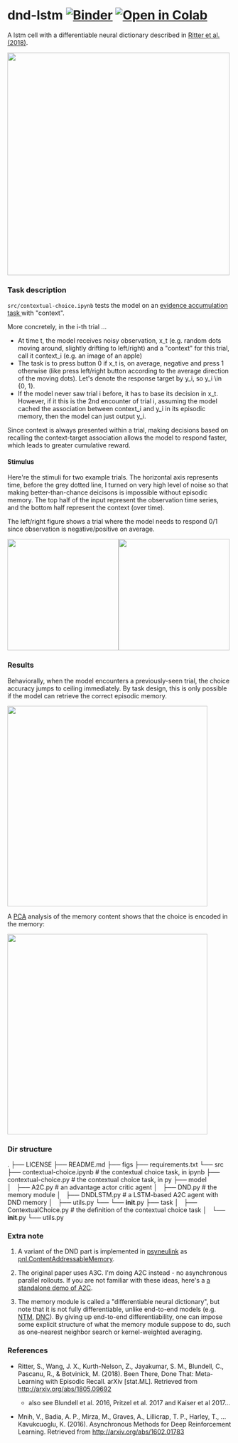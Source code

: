 # dnd-lstm [![Binder](https://mybinder.org/badge_logo.svg)](https://mybinder.org/v2/gh/qihongl/dnd-lstm/master) <a href="https://colab.research.google.com/github/qihongl/dnd-lstm/blob/master/src/contextual-choice.ipynb"><img src="https://colab.research.google.com/assets/colab-badge.svg" alt="Open in Colab" title="Open and Execute in Google Colaboratory"></a>


A lstm cell with a differentiable neural dictionary described in <a href="https://arxiv.org/abs/1805.09692">Ritter et al. (2018)</a>. 

<img src="https://github.com/qihongl/dnd-lstm/blob/master/figs/dnd-lstm-cell.png" width=500>


### Task description 

`src/contextual-choice.ipynb` tests the model on an 
<a href="https://en.wikipedia.org/wiki/Two-alternative_forced_choice#Behavioural_experiments">evidence accumulation task </a>
with "context". 

More concretely, in the i-th trial ... 

- At time t, the model receives noisy observation, x_t (e.g. random dots moving around, slightly drifting to left/right)
and a "context" for this trial, call it context_i (e.g. an image of an apple)
- The task is to press button 0 if x_t is, on average, negative and press 1 otherwise (like press left/right button according to the average direction of the moving dots). Let's denote the response target by y_i, so y_i \in {0, 1}.  
- If the model never saw trial i before, it has to base its decision in x_t. However, if it this is the 2nd encounter of trial i, assuming the model cached the association between context_i and y_i in its episodic memory, then the model can just output y_i. 


Since context is always presented within a trial, making decisions based on recalling the context-target association allows the model to respond faster, which leads to greater cumulative reward. 

#### Stimulus

Here're the stimuli for two example trials. The horizontal axis represents time, before the grey dotted line, I turned on very high level of noise so that making better-than-chance deicisons is impossible without episodic memory. The top half of the input represent the observation time series, and the bottom half represent the context (over time). 

The left/right figure shows a trial where the model needs to respond 0/1 since observation is negative/positive on average. 

<img src="https://github.com/qihongl/dnd-lstm/blob/master/figs/eg-0.png" width=250><img src="https://github.com/qihongl/dnd-lstm/blob/master/figs/eg-1.png" width=250>

### Results

Behaviorally, when the model encounters a previously-seen trial, the choice accuracy jumps to ceiling immediately. By task design, this is only possible if the model can retrieve the correct episodic memory. 

<img src="https://github.com/qihongl/dnd-lstm/blob/master/figs/correct-rate.png" width=450>

A 
<a href="https://en.wikipedia.org/wiki/Principal_component_analysis">PCA</a>
analysis of the memory content shows that the choice is encoded in the memory: 

<img src="https://github.com/qihongl/dnd-lstm/blob/master/figs/pc-v.png" width=450>


### Dir structure 
.
├── LICENSE
├── README.md
├── figs
├── requirements.txt
└── src
    ├── contextual-choice.ipynb         # the contextual choice task, in ipynb
    ├── contextual-choice.py            # the contextual choice task, in py
    ├── model   
    │   ├── A2C.py                      # an advantage actor critic agent
    │   ├── DND.py                      # the memory module 
    │   ├── DNDLSTM.py                  # a LSTM-based A2C agent with DND memory 
    │   ├── utils.py
    └── └── __init__.py
    ├── task
    │   ├── ContextualChoice.py         # the definition of the contextual choice task
    │   └── __init__.py
    └── utils.py

### Extra note 

1. A variant of the DND part is implemented in 
<a href="https://princetonuniversity.github.io/PsyNeuLink/">psyneulink</a> 
as <a href="https://princetonuniversity.github.io/PsyNeuLink/MemoryFunctions.html?highlight=dnd#psyneulink.core.components.functions.statefulfunctions.memoryfunctions.ContentAddressableMemory">    pnl.ContentAddressableMemory</a>. 

2. The original paper uses A3C. I'm doing A2C instead - no asynchronous parallel rollouts. If you are not familiar with these ideas, here's a <a href="https://github.com/qihongl/demo-advantage-actor-critic">a standalone demo of A2C</a>. 

3. The memory module is called a "differentiable neural dictionary", but note that it is not fully differentiable, unlike end-to-end models (e.g. <a href="https://arxiv.org/abs/1410.5401">NTM</a>, <a href="https://www.nature.com/articles/nature20101/">DNC</a>). 
By giving up end-to-end differentiability, one can impose some explicit structure of what the memory module suppose to do, such as one-nearest neighbor search or kernel-weighted averaging. 


### References

- Ritter, S., Wang, J. X., Kurth-Nelson, Z., Jayakumar, S. M., Blundell, C., Pascanu, R., & Botvinick, M. (2018). Been There, Done That: Meta-Learning with Episodic Recall. arXiv [stat.ML]. Retrieved from http://arxiv.org/abs/1805.09692

    - also see Blundell et al. 2016, Pritzel et al. 2017 and Kaiser et al 2017... 

- Mnih, V., Badia, A. P., Mirza, M., Graves, A., Lillicrap, T. P., Harley, T., … Kavukcuoglu, K. (2016). Asynchronous Methods for Deep Reinforcement Learning. Retrieved from http://arxiv.org/abs/1602.01783

